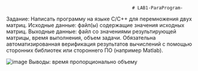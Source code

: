                                                    # LAB1-ParaProgram-
Задание: Написать программу на языке C/C++ для перемножения двух матриц. 
Исходные данные: файл(ы) содержащие значения исходных матриц.
Выходные данные: файл со значениями результирующей матрицы, время выполнения, объем задачи.
Обязательна автоматизированная верификация результатов вычислений с помощью сторонних библиотек или стороннего ПО (например Matlab).

![image](https://user-images.githubusercontent.com/92180501/202839025-b8332f91-62cb-466b-9ea2-846d0e7f0057.png)
Выводы: время пропорционально объему
